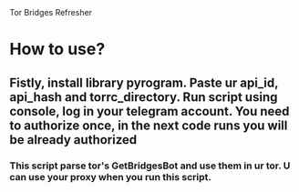 <h1r>
Tor Bridges Refresher
</h1>

<h1>
  How to use?
</h1>

<h2>Fistly, install library pyrogram. Paste ur api_id, api_hash and torrc_directory. Run script using console, log in your telegram account. You need to authorize once, in the next code runs you will be already authorized</h2>
<h3>This script parse tor's GetBridgesBot and use them in ur tor. U can use your proxy when you run this script.</h3>
